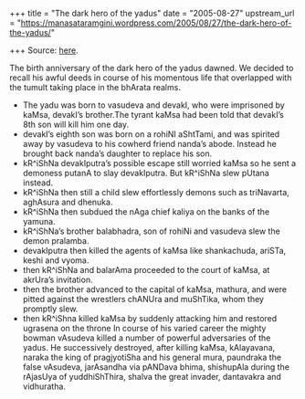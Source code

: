 +++
title = "The dark hero of the yadus"
date = "2005-08-27"
upstream_url = "https://manasataramgini.wordpress.com/2005/08/27/the-dark-hero-of-the-yadus/"

+++
Source: [here](https://manasataramgini.wordpress.com/2005/08/27/the-dark-hero-of-the-yadus/).

The birth anniversary of the dark hero of the yadus dawned. We decided to  
recall his awful deeds in course of his momentous life that overlapped with the tumult taking place in the bhArata realms.  

- The yadu was born to vasudeva and devakI, who were imprisoned by kaMsa, devakI’s brother.The tyrant kaMsa had been told that devakI’s 8th son will kill him one day.  
- devakI’s eighth son was born on a rohiNI aShtTami, and was spirited away by vasudeva to his cowherd friend nanda’s abode. Instead he brought back nanda’s daughter to replace his son.  
- kR^iShNa devakIputra’s possible escape still worried kaMsa so he sent a demoness putanA to slay devakIputra. But kR^iShNa slew pUtana instead.  
- kR^iShNa then still a child slew effortlessly demons such as triNavarta, aghAsura and dhenuka. 
- kR^iShNa then subdued the nAga chief kaliya on the banks of the yamuna.  
- kR^iShNa’s brother balabhadra, son of rohiNi and vasudeva slew the demon pralamba.  
- devakIputra then killed the agents of kaMsa like shankachuda, ariSTa, keshi and vyoma.  
- then kR^iShNa and balarAma proceeded to the court of kaMsa, at akrUra’s invitation.  
- then the brother advanced to the capital of kaMsa, mathura, and were pitted against the wrestlers chANUra and muShTika, whom they promptly slew.  
- then kR^iShna killed kaMsa by suddenly attacking him and restored ugrasena on the throne In course of his varied career the mighty bowman vAsudeva killed a number of powerful adversaries of the yadus. He successively destroyed, after killing kaMsa, kAlayavana, naraka the king of pragjyotiSha and his general mura, paundraka the false vAsudeva, jarAsandha via pANDava bhima, shishupAla during the rAjasUya of yuddhiShThira, shalva the great invader, dantavakra and vidhuratha.

